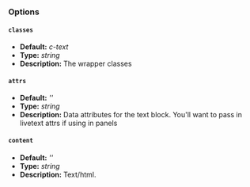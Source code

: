 ### Options

#### `classes`
* **Default:** _c-text_
* **Type:** _string_
* **Description:** The wrapper classes

#### `attrs`
* **Default:** _''_
* **Type:** _string_
* **Description:** Data attributes for the text block. You'll want to pass in livetext attrs if using in panels

#### `content`
* **Default:** _''_
* **Type:** _string_
* **Description:** Text/html.